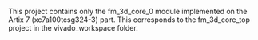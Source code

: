 This project contains only the fm_3d_core_0 module implemented on the Artix 7 (xc7a100tcsg324-3) part. This corresponds to the fm_3d_core_top project in the vivado_workspace folder.

